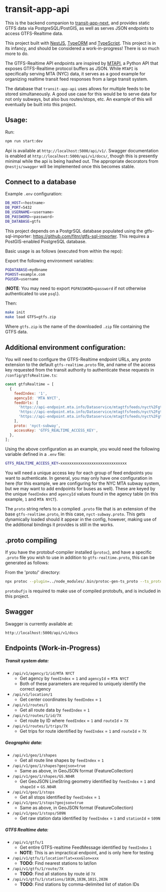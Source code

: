# transit-app-api

This is the backend companion to [transit-app-next](https://github.com/jurevans/transit-app-next/), and provides static GTFS data via PostgreSQL/PostGIS, as well as serves JSON endpoints to access GTFS-Realtime data.

This project built with [NestJS](https://nestjs.com/), [TypeORM](https://typeorm.io/) and [TypeScript](https://www.typescriptlang.org/). This project is in its infancy, and should be considered a work-in-progress! There is so much more to do.

The GTFS-Realtime API endpoints are inspired by [MTAPI](https://github.com/jonthornton/MTAPI/), a Python API that exposes GTFS-Realtime protocol buffers as JSON. While `MTAPI` is specifically serving MTA (NYC) data, it serves as a good example for organizing realtime transit feed responses from a large transit system.

The database that `transit-app-api` uses allows for multiple feeds to be stored simultaneously. A good use case for this would be to serve data for not only subways, but also bus routes/stops, etc. An example of this will eventually be built into this project.

## Usage:

Run:
```bash
npm run start:dev
```

Api is available at `http://localhost:5000/api/v1/`. Swagger documentation is enabled at `http://localhost:5000/api/v1/docs/`, though this is presently minimal while the api is being hashed out. The appropriate decorators from `@nestjs/swagger` will be implemented once this becomes stable.

## Connect to a database
Example `.env` configuration:

```bash
DB_HOST=<hostname>
DB_PORT=5432
DB_USERNAME=<username>
DB_PASSWORD=<password>
DB_DATABASE=gtfs
```

This project depends on a PostgrSQL database populated using the gtfs-sql-importer: https://github.com/fitnr/gtfs-sql-importer. This requires a PostGIS-enabled PostgreSQL database.

Basic usage is as follows (executed from within the repo):

Export the following environment variables:
```bash
PGDATABASE=mydbname
PGHOST=example.com
PGUSER=username
```
(__NOTE__: You may need to export `PGPASSWORD=password` if not otherwise authenticated to use `psql`).

Then:
```bash
make init
make load GTFS=gtfs.zip
```
Where `gtfs.zip` is the name of the downloaded `.zip` file containing the GTFS data.

## Additional environment configuration:

You will need to configure the GTFS-Realtime endpoint URLs, any proto extension to the default `gtfs-realtime.proto` file, and name of the access key requested from the transit authority to authenticate these requests in `/config/gtfsRealtime.ts`:

```javascript
const gtfsRealtime = [
  {
    feedIndex: '1',
    agencyId: 'MTA NYCT',
    feedUrls: [
      'https://api-endpoint.mta.info/Dataservice/mtagtfsfeeds/nyct%2Fgtfs',
      'https://api-endpoint.mta.info/Dataservice/mtagtfsfeeds/nyct%2Fgtfs-ace',
      'https://api-endpoint.mta.info/Dataservice/mtagtfsfeeds/nyct%2Fgtfs-bdfm',
    ],
    proto: 'nyct-subway',
    accessKey: 'GTFS_REALTIME_ACCESS_KEY',
  },
];
```

Using the above configuration as an example, you would need the following variable defined in a `.env` file:

```bash
GTFS_REALTIME_ACCESS_KEY=xxxxxxxxxxxxxxxxxxxxxxxxxxxxxx
```

You will need a unique access key for each group of feed endpoints you want to authenticate. In general, you may only have one configuration in here (for this example, we are configuring for the NYC MTA subway system, but we may want to add endpoints for buses as well). These are keyed by the unique `feedIndex` and `agencyId` values found in the agency table (in this example, `1` and `MTA NYCT`).

The `proto` string refers to a complied `.proto` file that is an extension of the base `gtfs-realtime.proto`, in this case, `nyct-subway.proto`. This gets dynamically loaded should it appear in the config, however, making use of the additional bindings it provides is still in the works.

## .proto compiling
If you have the protobuf-compiler installed (`protoc`), and have a specific `.proto` file you wish to use in addition to `gtfs-realtime.proto`, this can be generated as follows:

From the 'proto/' directory:
```bash
npx protoc --plugin=../node_modules/.bin/protoc-gen-ts_proto --ts_proto_out=./ ./path-to-your.proto
```
`protobufjs` is required to make use of compiled protobufs, and is included in this project.

## Swagger
Swagger is currently available at:
```
http://localhost:5000/api/v1/docs
```

## Endpoints (Work-in-Progress)

##### Transit system data:
- `/api/v1/agency/1/id/MTA NYCT`
  - Get agency by `feedIndex` = `1` and `agencyId` = `MTA NYCT`
  - Both of these parameters are required to uniquely identify the correct agency
- `/api/v1/location/1`
  - Get center coordinates by `feedIndex` = `1`
- `/api/v1/routes/1`
  - Get all route data by `feedIndex` = `1`
- `/api/v1/routes/1/id/7X`
  - Get route by ID where `feedIndex` = `1` and `routeId` = `7X`
- `/api/v1/routes/1/trips/7X`
  - Get trips for route identified by `feedIndex` = `1` and `routeId` = `7X`

##### Geographic data:
- `/api/v1/geo/1/shapes`
  - Get all route line shapes by `feedIndex` = `1`
- `/api/v1/geo/1/shapes?geojson=true`
  - Same as above, in GeoJSON format (FeatureCollection)
- `/api/v1/geo/1/shapes/GS.N04R`
  - Get GeoJSON LineString geometry identified by `feedIndex` = `1` and `shapeId` = `GS.N04R`
- `/api/v1/geo/1/stops`
  - Get all stops identified by `feedIndex` = `1`
- `/api/v1/geo/1/stops?geojson=true`
  - Same as above, in GeoJSON format (FeatureCollection)
- `/api/v1/geo/1/stops/S09N`
  - Get raw station data identified by `feedIndex` = `1` and `stationId` = `S09N`

##### GTFS Realtime data:
- `/api/v1/gtfs/1`
  - Get entire GTFS-realtime FeedMessage identified by `feedIndex` `1`
  - __NOTE__: This is an impractical endpoint, and is only here for testing
- `/api/v1/gtfs/1/location?lat=xxx&lon=xxx`
  - __TODO__: Find nearest stations to lat/lon
- `/api/v1/gtfs/1/route/7X`
  - __TODO__: Find all stations by route id `7X`
- `/api/v1/gtfs/1/stations/101N,103N,101S,203N`
  - __TODO__: Find stations by comma-delimited list of station IDs

